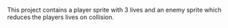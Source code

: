This project contains a player sprite with 3 lives and an enemy sprite which reduces the players lives on collision. 
